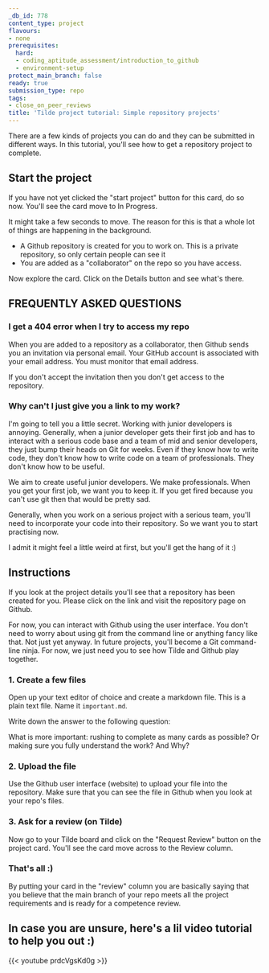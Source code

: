 ```yaml
---
_db_id: 778
content_type: project
flavours:
- none
prerequisites:
  hard:
  - coding_aptitude_assessment/introduction_to_github
  - environment-setup
protect_main_branch: false
ready: true
submission_type: repo
tags:
- close_on_peer_reviews
title: 'Tilde project tutorial: Simple repository projects'
---
```


There are a few kinds of projects you can do and they can be submitted in different ways. In this tutorial, you'll see how to get a repository project to complete.

## Start the project

If you have not yet clicked the "start project" button for this card, do so now. You'll see the card move to In Progress.

It might take a few seconds to move. The reason for this is that a whole lot of things are happening in the background.

- A Github repository is created for you to work on. This is a private repository, so only certain people can see it
- You are added as a "collaborator" on the repo so you have access.

Now explore the card. Click on the Details button and see what's there.


## FREQUENTLY ASKED QUESTIONS

### I get a 404 error when I try to access my repo

When you are added to a repository as a collaborator, then Github sends you an invitation via personal email. Your GitHub account is associated with your email address. You must monitor that email address.

If you don't accept the invitation then you don't get access to the repository.

### Why can't I just give you a link to my work?

I'm going to tell you a little secret. Working with junior developers is annoying. Generally, when a junior developer gets their first job and has to interact with a serious code base and a team of mid and senior developers, they just bump their heads on Git for weeks. Even if they know how to write code, they don't know how to write code on a team of professionals. They don't know how to be useful.

We aim to create useful junior developers. We make professionals. When you get your first job, we want you to keep it. If you get fired because you can't use git then that would be pretty sad.

Generally, when you work on a serious project with a serious team, you'll need to incorporate your code into their repository. So we want you to start practising now.

I admit it might feel a little weird at first, but you'll get the hang of it :)

## Instructions

If you look at the project details you'll see that a repository has been created for you. Please click on the link and visit the repository page on Github.

For now, you can interact with Github using the user interface. You don't need to worry about using git from the command line or anything fancy like that. Not just yet anyway. In future projects, you'll become a Git command-line ninja. For now, we just need you to see how Tilde and Github play together.

### 1. Create a few files

Open up your text editor of choice and create a markdown file. This is a plain text file. Name it `important.md`.

Write down the answer to the following question:

What is more important: rushing to complete as many cards as possible? Or making sure you fully understand the work? And Why?

### 2. Upload the file

Use the Github user interface (website) to upload your file into the repository. Make sure that you can see the file in Github when you look at your repo's files.

### 3. Ask for a review (on Tilde)

Now go to your Tilde board and click on the "Request Review" button on the project card. You'll see the card move across to the Review column.

### That's all :)

By putting your card in the "review" column you are basically saying that you believe that the main branch of your repo meets all the project requirements and is ready for a competence review.


## In case you are unsure, here's a lil video tutorial to help you out :)

{{< youtube prdcVgsKd0g >}}